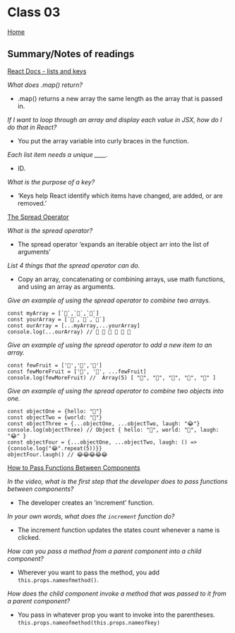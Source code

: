 
# Class 03

[Home](https://markjackson28.github.io/reading-notes/)

## Summary/Notes of readings 

[React Docs - lists and keys](https://reactjs.org/docs/lists-and-keys.html)

*What does .map() return?*

- .map() returns a new array the same length as the array that is passed in.

*If I want to loop through an array and display each value in JSX, how do I do that in React?*

- You put the array variable into curly braces in the function.

*Each list item needs a unique ____.*

- ID.

*What is the purpose of a key?*

- ‘Keys help React identify which items have changed, are added, or are removed.’

[The Spread Operator](https://medium.com/coding-at-dawn/how-to-use-the-spread-operator-in-javascript-b9e4a8b06fab)

*What is the spread operator?*

- The spread operator ‘expands an iterable object arr into the list of arguments’

*List 4 things that the spread operator can do.*

- Copy an array, concatenating or combining arrays, use math functions, and using an array as arguments.

*Give an example of using the spread operator to combine two arrays.*

```
const myArray = [`🤪`,`🐻`,`🎌`]
const yourArray = [`🙂`,`🤗`,`🤩`]
const ourArray = [...myArray,...yourArray]
console.log(...ourArray) // 🤪 🐻 🎌 🙂 🤗 🤩
```

*Give an example of using the spread operator to add a new item to an array.*

```
const fewFruit = ['🍏','🍊','🍌']
const fewMoreFruit = ['🍉', '🍍', ...fewFruit]
console.log(fewMoreFruit) //  Array(5) [ "🍉", "🍍", "🍏", "🍊", "🍌" ]
```

*Give an example of using the spread operator to combine two objects into one.*

```
const objectOne = {hello: "🤪"}
const objectTwo = {world: "🐻"}
const objectThree = {...objectOne, ...objectTwo, laugh: "😂"}
console.log(objectThree) // Object { hello: "🤪", world: "🐻", laugh: "😂" }
const objectFour = {...objectOne, ...objectTwo, laugh: () => {console.log("😂".repeat(5))}}
objectFour.laugh() // 😂😂😂😂😂
```

[How to Pass Functions Between Components](https://www.youtube.com/watch?v=c05OL7XbwXU)

*In the video, what is the first step that the developer does to pass functions between components?*

- The developer creates an ‘increment’ function.

*In your own words, what does the ```increment``` function do?*

- The increment function updates the states count whenever a name is clicked.

*How can you pass a method from a parent component into a child component?*

- Wherever you want to pass the method, you add ```this.props.nameofmethod()```.

*How does the child component invoke a method that was passed to it from a parent component?*

- You pass in whatever prop you want to invoke into the parentheses. ```this.props.nameofmethod(this.props.nameofkey)```
